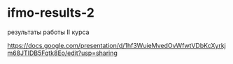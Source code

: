 # ifmo-results-2
результаты работы II курса

https://docs.google.com/presentation/d/1hf3WuieMvedOvWfwtVDbKcXyrkjm68JTIDB5Fqtk8Eo/edit?usp=sharing
